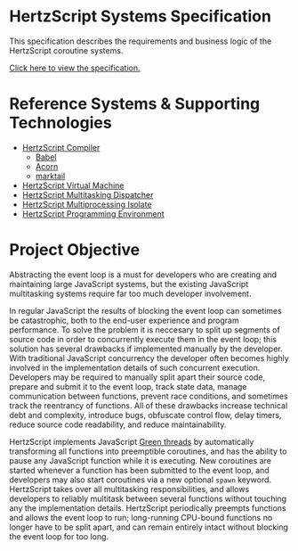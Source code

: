 # HertzScript Systems Specification

This specification describes the requirements and business logic of the HertzScript coroutine systems.

[Click here to view the specification.](http://hzscript.io/dist/Specification.html)

# Reference Systems & Supporting Technologies

- [HertzScript Compiler](https://github.com/hertzscript/Compiler)
	- [Babel](https://babeljs.io/)
	- [Acorn](https://github.com/acornjs/acorn)
	- [marktail](https://github.com/Floofies/marktail)
- [HertzScript Virtual Machine](https://github.com/hertzscript/VirtualMachine)
- [HertzScript Multitasking Dispatcher](https://github.com/hertzscript/Dispatcher)
- [HertzScript Multiprocessing Isolate](https://github.com/hertzscript/Isolate)
- [HertzScript Programming Environment](https://github.com/hertzscript/Environment)

# Project Objective

Abstracting the event loop is a must for developers who are creating and maintaining large JavaScript systems, but the existing JavaScript multitasking systems require far too much developer involvement.

In regular JavaScript the results of blocking the event loop can sometimes be catastrophic, both to the end-user experience and program performance. To solve the problem it is neccesary to split up segments of source code in order to concurrently execute them in the event loop; this solution has several drawbacks if implemented manually by the developer. With traditional JavaScript concurrency the developer often becomes highly involved in the implementation details of such concurrent execution. Developers may be required to manually split apart their source code, prepare and submit it to the event loop, track state data, manage communication between functions, prevent race conditions, and sometimes track the reentrancy of functions. All of these drawbacks increase technical debt and complexity, introduce bugs, obfuscate control flow, delay timers, reduce source code readability, and reduce maintainability.

HertzScript implements JavaScript [Green threads](https://en.wikipedia.org/wiki/Green_threads) by automatically transforming all functions into preemptible coroutines, and has the ability to pause any JavaScript function while it is executing. New coroutines are started whenever a function has been submitted to the event loop, and developers may also start coroutines via a new optional `spawn` keyword. HertzScript takes over all multitasking responsibilities, and allows developers to reliably multitask between several functions without touching any the implementation details. HertzScript periodically preempts functions and allows the event loop to run; long-running CPU-bound functions no longer have to be split apart, and can remain entirely intact without blocking the event loop for too long.